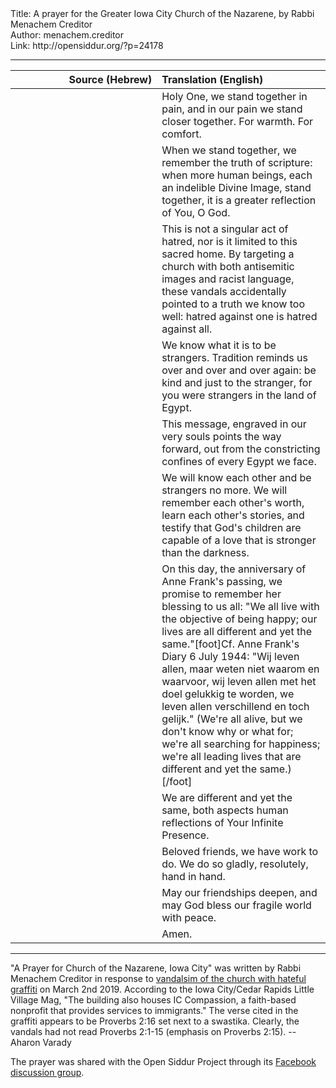 <html>
<head></head>
<body>
Title: A prayer for the Greater Iowa City Church of the Nazarene, by Rabbi Menachem Creditor<br />
Author: menachem.creditor<br />
Link: http://opensiddur.org/?p=24178
<p />
<hr />

<table style="margin-left: auto;margin-right: auto;" class="draggable">
<thead><tr><th id="x" style="text-align: right;">Source (Hebrew)</th><th style="text-align: left;">Translation (English)</th></tr></thead>
<tbody>
<tr><td style="vertical-align:top;" width="46%">
<div class="liturgy"><span lang="he">

</span></div></td>
 
<td style="vertical-align:top;" width="53%">
<div class="english">
Holy One,
we stand together in pain,
and in our pain we stand closer together.
For warmth.
For comfort.
</div></td></tr>


<tr><td style="vertical-align:top;" width="46%">
<div class="liturgy"><span lang="he">

</span></div></td>
 
<td style="vertical-align:top;" width="53%">
<div class="english">
When we stand together,
we remember the truth of scripture:
when more human beings,
each an indelible Divine Image,
stand together,
it is a greater reflection of You, O God.
</div></td></tr>


<tr><td style="vertical-align:top;" width="46%">
<div class="liturgy"><span lang="he">

</span></div></td>
 
<td style="vertical-align:top;" width="53%">
<div class="english">
This is not a singular act of hatred,
nor is it limited to this sacred home.
By targeting a church with both antisemitic images and racist language, 
these vandals accidentally pointed to a truth we know too well: 
hatred against one is hatred against all.
</div></td></tr>


<tr><td style="vertical-align:top;" width="46%">
<div class="liturgy"><span lang="he">

</span></div></td>
 
<td style="vertical-align:top;" width="53%">
<div class="english">
We know what it is to be strangers.
Tradition reminds us
over and over and over again:
be kind and just to the stranger,
for you were strangers in the land of Egypt.
</div></td></tr>


<tr><td style="vertical-align:top;" width="46%">
<div class="liturgy"><span lang="he">

</span></div></td>
 
<td style="vertical-align:top;" width="53%">
<div class="english">
This message, 
engraved in our very souls points the way forward, 
out from the constricting confines of every Egypt we face.
</div></td></tr>


<tr><td style="vertical-align:top;" width="46%">
<div class="liturgy"><span lang="he">

</span></div></td>
 
<td style="vertical-align:top;" width="53%">
<div class="english">
We will know each other
and be strangers no more.
We will remember each other's worth,
learn each other's stories,
and testify that God's children are capable of a love 
that is stronger than the darkness.
</div></td></tr>


<tr><td style="vertical-align:top;" width="46%">
<div class="liturgy"><span lang="he">

</span></div></td>
 
<td style="vertical-align:top;" width="53%">
<div class="english">
On this day, the anniversary of Anne Frank's passing, 
we promise to remember her blessing to us all: 
"We all live with the objective of being happy; 
our lives are all different and yet the same."[foot]Cf.  Anne Frank's Diary 6 July 1944: "Wij leven allen, maar weten niet waarom en waarvoor, wij leven allen met het doel gelukkig te worden, we leven allen verschillend en toch gelijk." (We're all alive, but we don't know why or what for; we're all searching for happiness; we're all leading lives that are different and yet the same.)[/foot]
</div></td></tr>


<tr><td style="vertical-align:top;" width="46%">
<div class="liturgy"><span lang="he">

</span></div></td>
 
<td style="vertical-align:top;" width="53%">
<div class="english">
We are different and yet the same,
both aspects human reflections
of Your Infinite Presence.
</div></td></tr>


<tr><td style="vertical-align:top;" width="46%">
<div class="liturgy"><span lang="he">

</span></div></td>
 
<td style="vertical-align:top;" width="53%">
<div class="english">
Beloved friends, 
we have work to do. 
We do so gladly, 
resolutely, 
hand in hand.
</div></td></tr>


<tr><td style="vertical-align:top;" width="46%">
<div class="liturgy"><span lang="he">

</span></div></td>
 
<td style="vertical-align:top;" width="53%">
<div class="english">
May our friendships deepen,
and may God bless our fragile world
with peace.
</div></td></tr>


<tr><td style="vertical-align:top;" width="46%">
<div class="liturgy"><span lang="he">

</span></div></td>
 
<td style="vertical-align:top;" width="53%">
<div class="english">
Amen.
</div></td></tr>
</tbody></table>

<hr />

"A Prayer for Church of the Nazarene, Iowa City" was written by Rabbi Menachem Creditor in response to <a href="https://littlevillagemag.com/vigil-scheduled-for-tuesday-night-to-show-support-for-iowa-city-church-vandalized-with-swastikas/">vandalsim of the church with hateful graffiti</a> on March 2nd 2019. According to the Iowa City/Cedar Rapids Little Village Mag, "The building also houses IC Compassion, a faith-based nonprofit that provides services to immigrants." The verse cited in the graffiti appears to be Proverbs 2:16 set next to a swastika. Clearly, the vandals had not read Proverbs 2:1-15 (emphasis on Proverbs 2:15). --Aharon Varady

The prayer was shared with the Open Siddur Project through its <a href="https://www.facebook.com/groups/opensiddur/permalink/10156415131127746/">Facebook discussion group</a>. 



</body>
</html>